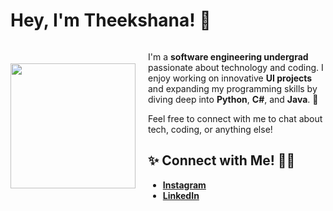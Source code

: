 <h1>Hey, I'm Theekshana! 👋</h1>

<div style="display: flex; align-items: center;">
  <div style="flex: 1;">
    <img src="https://octodex.github.com/images/front-end-conftocat.png" width="200" />
  </div>
  <div style="flex: 2; padding-left: 20px;">
    <p>
      I'm a <strong>software engineering undergrad</strong> passionate about technology and coding.  
      I enjoy working on innovative <strong>UI projects</strong> and expanding my programming skills by diving deep into <strong>Python</strong>, <strong>C#</strong>, and <strong>Java</strong>. 🚀  
    </p>
    <p>
      Feel free to connect with me to chat about tech, coding, or anything else!  
    </p>
    <h2>✨ Connect with Me! 🚀✨</h2>
    <ul>
      <li><a href="https://www.instagram.com/yourusername"><strong>Instagram</strong></a></li>
      <li><a href="https://www.linkedin.com/in/yourusername"><strong>LinkedIn</strong></a></li>
    </ul>
  </div>
</div>
